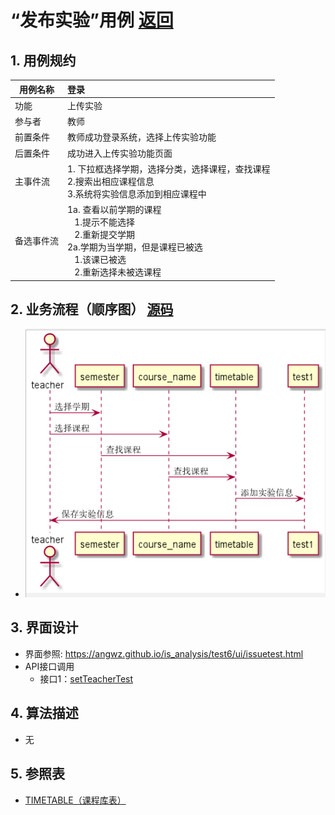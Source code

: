 # “发布实验”用例 [返回](../README.md)

## 1. 用例规约

|用例名称|登录|
|-------|:-------------|
|功能|上传实验|
|参与者|教师|
|前置条件|教师成功登录系统，选择上传实验功能|
|后置条件|成功进入上传实验功能页面|
|主事件流| 1. 下拉框选择学期，选择分类，选择课程，查找课程<br/>2.搜索出相应课程信息<br/>3.系统将实验信息添加到相应课程中
|备选事件流|1a. 查看以前学期的课程 <br/>&nbsp;&nbsp; 1.提示不能选择 <br/> &nbsp;&nbsp; 2.重新提交学期 <br/>2a.学期为当学期，但是课程已被选 <br/>&nbsp;&nbsp; 1.该课已被选 <br/> &nbsp;&nbsp; 2.重新选择未被选课程 |

## 2. 业务流程（顺序图） [源码](../src/uptest.puml)
- ![发布实验顺序图](../上传实验顺序图.png)

## 3. 界面设计
- 界面参照: https://angwz.github.io/is_analysis/test6/ui/issuetest.html
- API接口调用
    - 接口1：[setTeacherTest](../api/setTeacherTest.md)

## 4. 算法描述
 - 无

## 5. 参照表

- [TIMETABLE（课程库表）](../DatabaseDesign.md/#TIMETABLE)